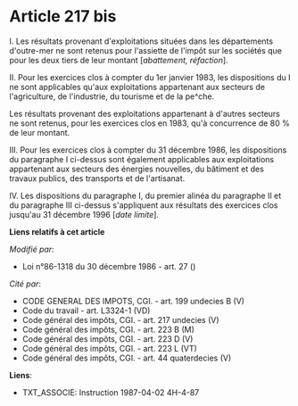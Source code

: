 # Article 217 bis

I. Les résultats provenant d'exploitations situées dans les départements d'outre-mer ne sont retenus pour l'assiette de
l'impôt sur les sociétés que pour les deux tiers de leur montant [*abattement, réfaction*].

II. Pour les exercices clos à compter du 1er janvier 1983, les dispositions du I ne sont applicables qu'aux exploitations
appartenant aux secteurs de l'agriculture, de l'industrie, du tourisme et de la pe^che.

Les résultats provenant des exploitations appartenant à d'autres secteurs ne sont retenus, pour les exercices clos en 1983,
qu'à concurrence de 80 % de leur montant.

III. Pour les exercices clos à compter du 31 décembre 1986, les dispositions du paragraphe I ci-dessus sont également
applicables aux exploitations appartenant aux secteurs des énergies nouvelles, du bâtiment et des travaux publics, des
transports et de l'artisanat.

IV. Les dispositions du paragraphe I, du premier alinéa du paragraphe II et du paragraphe III ci-dessus s'appliquent aux
résultats des exercices clos jusqu'au 31 décembre 1996 [*date limite*].

**Liens relatifs à cet article**

_Modifié par_:

  - Loi n°86-1318 du 30 décembre 1986 - art. 27 ()

_Cité par_:

  - CODE GENERAL DES IMPOTS, CGI. - art. 199 undecies B (V)
  - Code du travail - art. L3324-1 (VD)
  - Code général des impôts, CGI. - art. 217 undecies (V)
  - Code général des impôts, CGI. - art. 223 B (M)
  - Code général des impôts, CGI. - art. 223 D (V)
  - Code général des impôts, CGI. - art. 223 L (VT)
  - Code général des impôts, CGI. - art. 44 quaterdecies (V)

**Liens**:

  - TXT_ASSOCIE: Instruction 1987-04-02 4H-4-87
